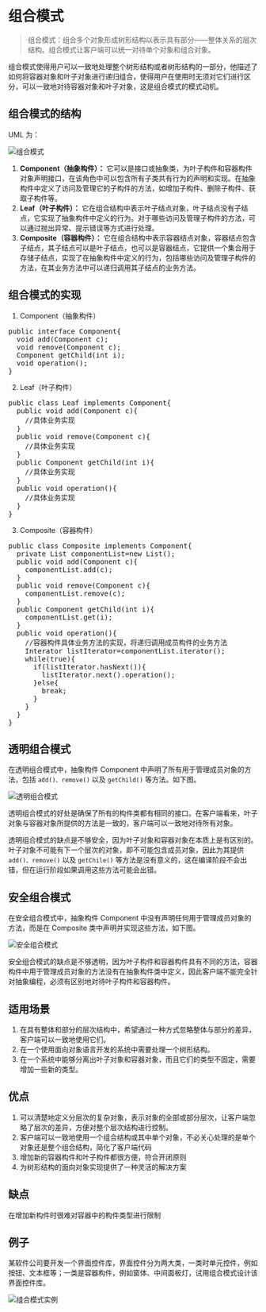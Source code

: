 # 组合模式
>组合模式：组合多个对象形成树形结构以表示具有部分——整体关系的层次结构。组合模式让客户端可以统一对待单个对象和组合对象。

组合模式使得用户可以一致地处理整个树形结构或者树形结构的一部分，他描述了如何将容器对象和叶子对象进行递归组合，使得用户在使用时无须对它们进行区分，可以一致地对待容器对象和叶子对象，这是组合模式的模式动机。

## 组合模式的结构
UML 为：

![组合模式](http://oyqb3fc6x.bkt.clouddn.com/%E7%BB%84%E5%90%88%E6%A8%A1%E5%BC%8F.jpg "组合模式")

1. **Component（抽象构件）：** 它可以是接口或抽象类，为叶子构件和容器构件对象声明接口，在该角色中可以包含所有子类共有行为的声明和实现。在抽象构件中定义了访问及管理它的子构件的方法，如增加子构件、删除子构件、获取子构件等。
2. **Leaf（叶子构件）：** 它在组合结构中表示叶子结点对象，叶子结点没有子结点，它实现了抽象构件中定义的行为。对于哪些访问及管理子构件的方法，可以通过抛出异常、提示错误等方式进行处理。
3. **Composite（容器构件）：** 它在组合结构中表示容器结点对象，容器结点包含子结点，其子结点可以是叶子结点，也可以是容器结点，它提供一个集合用于存储子结点，实现了在抽象构件中定义的行为，包括哪些访问及管理子构件的方法，在其业务方法中可以递归调用其子结点的业务方法。

## 组合模式的实现
1. Component（抽象构件）
<pre>
public interface Component{
  void add(Component c);
  void remove(Component c);
  Component getChild(int i);
  void operation();
}
</pre>

2. Leaf（叶子构件）
<pre>
public class Leaf implements Component{
  public void add(Component c){
    //具体业务实现
  }
  public void remove(Component c){
    //具体业务实现
  }
  public Component getChild(int i){
    //具体业务实现
  }
  public void operation(){
    //具体业务实现
  }
}
</pre>

3. Composite（容器构件）
<pre>
public class Composite implements Component{
  private List<Component> componentList=new List<Component>();
  public void add(Component c){
    componentList.add(c);
  }
  public void remove(Component c){
    componentList.remove(c);
  }
  public Component getChild(int i){
    componentList.get(i);
  }
  public void operation(){
    //容器构件具体业务方法的实现，将递归调用成员构件的业务方法
    Interator listIterator=componentList.iterator();
    while(true){
      if(listIterator.hasNext()){
        listIterator.next().operation();
      }else{
        break;
      }
    }
  }
}
</pre>

## 透明组合模式
在透明组合模式中，抽象构件 Component 中声明了所有用于管理成员对象的方法，包括 `add()、remove()` 以及 `getChild()` 等方法。如下图。
<br/>

![透明组合模式](http://oyqb3fc6x.bkt.clouddn.com/%E9%80%8F%E6%98%8E%E7%BB%84%E5%90%88%E6%A8%A1%E5%BC%8F.jpg "透明组合模式")

透明组合模式的好处是确保了所有的构件类都有相同的接口。在客户端看来，叶子对象与容器对象所提供的方法是一致的，客户端可以一致地对待所有对象。

透明组合模式的缺点是不够安全，因为叶子对象和容器对象在本质上是有区别的。叶子对象不可能有下一个层次的对象，即不可能包含成员对象，因此为其提供 `add()、remove()` 以及 `getChile()` 等方法是没有意义的，这在编译阶段不会出错，但在运行阶段如果调用这些方法可能会出错。

## 安全组合模式
在安全组合模式中，抽象构件 Component 中没有声明任何用于管理成员对象的方法，而是在 Composite 类中声明并实现这些方法，如下图。
<br/>

![安全组合模式](http://oyqb3fc6x.bkt.clouddn.com/%E5%AE%89%E5%85%A8%E7%BB%84%E5%90%88%E6%A8%A1%E5%BC%8F.jpg "安全组合模式")

安全组合模式的缺点是不够透明，因为叶子构件和容器构件具有不同的方法，容器构件中用于管理成员对象的方法没有在抽象构件类中定义，因此客户端不能完全针对抽象编程，必须有区别地对待叶子构件和容器构件。

## 适用场景
1. 在具有整体和部分的层次结构中，希望通过一种方式忽略整体与部分的差异，客户端可以一致地使用它们。
2. 在一个使用面向对象语言开发的系统中需要处理一个树形结构。
3. 在一个系统中能够分离出叶子对象和容器对象，而且它们的类型不固定，需要增加一些新的类型。

## 优点
1. 可以清楚地定义分层次的复杂对象，表示对象的全部或部分层次，让客户端忽略了层次的差异，方便对整个层次结构进行控制。
2. 客户端可以一致地使用一个组合结构或其中单个对象，不必关心处理的是单个对象还是整个组合结构，简化了客户端代码
3. 增加新的容器构件和叶子构件都很方便，符合开闭原则
4. 为树形结构的面向对象实现提供了一种灵活的解决方案

## 缺点
在增加新构件时很难对容器中的构件类型进行限制

## 例子
某软件公司要开发一个界面控件库，界面控件分为两大类，一类时单元控件，例如按钮、文本框等；一类是容器构件，例如窗体、中间面板灯，试用组合模式设计该界面控件库。

![组合模式实例](http://oyqb3fc6x.bkt.clouddn.com/%E7%BB%84%E5%90%88%E6%A8%A1%E5%BC%8F%E5%AE%9E%E4%BE%8B.jpg "组合模式实例")

